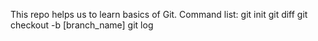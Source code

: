 This repo helps us to learn basics of Git.
Command list:
git init
git diff
git checkout -b [branch_name]
git log